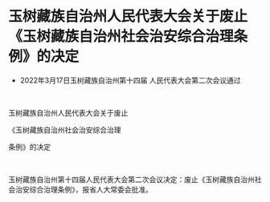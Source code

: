 # 玉树藏族自治州人民代表大会关于废止《玉树藏族自治州社会治安综合治理条例》的决定

- 2022年3月17日玉树藏族自治州第十四届
  人民代表大会第二次会议通过

<!-- INFO END -->

​

玉树藏族自治州人民代表大会关于废止

《玉树藏族自治州社会治安综合治理

条例》的决定

​

玉树藏族自治州第十四届人民代表大会第二次会议决定：废止《玉树藏族自治州社会治安综合治理条例》，报省人大常委会批准。
